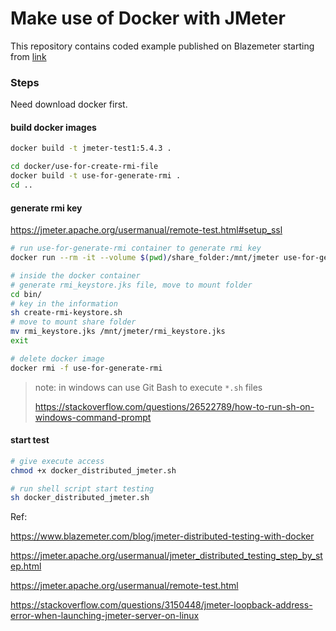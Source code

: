 # Make use of Docker with JMeter

This repository contains coded example published on Blazemeter starting from [link](https://www.blazemeter.com/blog/make-use-of-docker-with-jmeter-learn-how)


### Steps

Need download docker first.
#### build docker images
```bash
docker build -t jmeter-test1:5.4.3 .

cd docker/use-for-create-rmi-file
docker build -t use-for-generate-rmi .
cd ..
```
#### generate rmi key

https://jmeter.apache.org/usermanual/remote-test.html#setup_ssl

```bash
# run use-for-generate-rmi container to generate rmi key
docker run --rm -it --volume $(pwd)/share_folder:/mnt/jmeter use-for-generate-rmi /bin/sh

# inside the docker container
# generate rmi_keystore.jks file, move to mount folder
cd bin/
# key in the information
sh create-rmi-keystore.sh
# move to mount share folder
mv rmi_keystore.jks /mnt/jmeter/rmi_keystore.jks
exit

# delete docker image
docker rmi -f use-for-generate-rmi
```

> note: in windows can use Git Bash to execute `*.sh` files
> 
> https://stackoverflow.com/questions/26522789/how-to-run-sh-on-windows-command-prompt

#### start test

```bash
# give execute access
chmod +x docker_distributed_jmeter.sh

# run shell script start testing
sh docker_distributed_jmeter.sh
```

Ref:

https://www.blazemeter.com/blog/jmeter-distributed-testing-with-docker

https://jmeter.apache.org/usermanual/jmeter_distributed_testing_step_by_step.html

https://jmeter.apache.org/usermanual/remote-test.html

https://stackoverflow.com/questions/3150448/jmeter-loopback-address-error-when-launching-jmeter-server-on-linux
